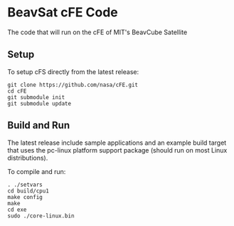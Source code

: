 # BeavSat cFE Code
The code that will run on the cFE of MIT's BeavCube Satellite

## Setup

To setup cFS directly from the latest release:

    git clone https://github.com/nasa/cFE.git
    cd cFE
    git submodule init
    git submodule update

## Build and Run

The latest release include sample applications and an example build target that uses the pc-linux platform support package (should run on most Linux distributions).

To compile and run:

    . ./setvars
    cd build/cpu1
    make config
    make
    cd exe
    sudo ./core-linux.bin
